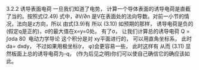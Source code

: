 3.2.2 诱导表面电荷
一旦我们知道了电势， 计算一个导体表面的诱导电荷是直截了当的。按照式(2.49)
式中，∂V/∂n 是V在表面处的法向导数。对前一小节的情况，法向是z方向，所以
由式(3.9)有
所以
(3.10)
如预期的那样， 诱导电荷是负的(假定q是正的)，σ的最大值在x=y=0处。
有了σ， 让我们计算总的诱导电荷
Q = ∫σda
80  电动力学导论
这个积分是对 xy平面进行的， 可以用直角坐标系， 此时 da= dxdy， 不过如果用极坐标(r， φ)会更容易一些， 此时这样有
从而
(3.11)
显然板面上总的诱导电荷为-q， (作为后见之明)你们可以使自己确信它的确应该如此。
